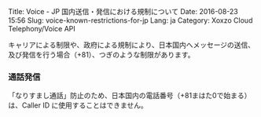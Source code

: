 Title: Voice - JP 国内送信・発信における規制について
Date: 2016-08-23 15:56
Slug: voice-known-restrictions-for-jp
Lang: ja
Category: Xoxzo Cloud Telephony/Voice API

キャリアによる制限や、政府による規制により、日本国内へメッセージの送信、及び発信を行う場合（+81）、つぎのような制限があります。

### 通話発信

「なりすまし通話」防止のため、日本国内の電話番号（+81まはた0で始まる）は、Caller ID に使用することはできません。
